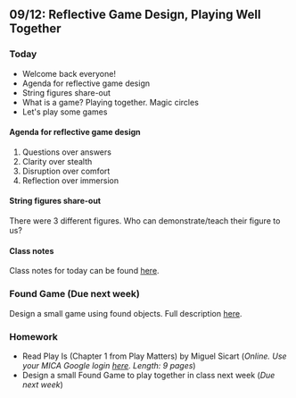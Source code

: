 ## 09/12: Reflective Game Design, Playing Well Together

### Today

- Welcome back everyone!
- Agenda for reflective game design
- String figures share-out
- What is a game? Playing together. Magic circles
- Let's play some games

#### Agenda for reflective game design
1. Questions over answers
2. Clarity over stealth
3. Disruption over comfort
4. Reflection over immersion

#### String figures share-out
There were 3 different figures. Who can demonstrate/teach their figure to us?

#### Class notes
Class notes for today can be found [here](https://docs.google.com/document/d/1J0J7O910Uxej_oc0s28V77FwvBPWJY38lu4tuDYVyA0/edit?usp=sharing).

### Found Game (Due next week)
Design a small game using found objects. Full description [here](https://docs.google.com/document/d/1qD6vvlpWd31SuwE-y1X23mNHjqrXC7jqdQ0e3k1UaUA/edit?usp=sharing).

### Homework
- Read Play Is (Chapter 1 from Play Matters) by Miguel Sicart (*Online. Use your MICA Google login [here](https://drive.google.com/file/d/1pRR5ZjKAIk6Tq7LgY1SZInZzk7xVjrsb/view?usp=sharing). Length: 9 pages*)
- Design a small Found Game to play together in class next week (*Due next week*)